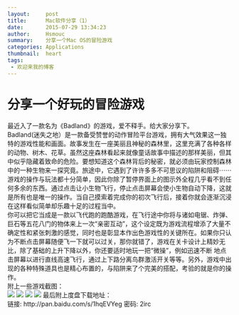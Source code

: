 ```yaml
---
layout:     post
title:      Mac软件分享（1）
date:       2015-07-29 13:34:23
author:     Hsmouc
summary:    分享一个Mac OS的冒险游戏
categories: Applications
thumbnail:  heart
tags:
 - 欢迎来我的博客
---
```

<h1>分享一个好玩的冒险游戏</h1>
<p>最近入了一款名为《Badland》的游戏，爱不释手。给大家分享下。<br/>
   Badland(迷失之地）是一款备受赞誉的动作冒险平台游戏，拥有大气效果这一独特的游戏性能和画面。故事发生在一座美丽且神秘的森林里，这里充满了各种各样的动物、树木、花草。虽然这座森林看起来就像童话故事中描述的那样美丽，但其中似乎隐藏着致命的危险。要想知道这个森林背后的秘密，就必须由玩家控制森林中的一种生物来一探究竟。旅途中，它遇到了许许多多不可思议的陷阱和阻碍⋯⋯<br/>
   游戏的操作与玩法都十分简单，因此你除了暂停界面上的图示外全程几乎看不到任何多余的东西。通过点击让小生物飞行，停止点击屏幕会使小生物自动下降，这就是所有也是唯一的操作。当自己摸索着完成你的初次飞行后，接着你就会逐渐沉浸在这样看似简单却乐趣十足的过程当中。<br/>
   你可以把它当成是一款以飞代跑的跑酷游戏，在飞行途中你将与诸如电锯、炸弹、巨石等五花八门的物体来上一次“亲密互动”，这个设定既为游戏流程增添了大量不确定性和紧张刺激的感觉，同时也是彰显本作出色游戏性的关键所在。如果你只认为不断点击屏幕随便飞一下就可以过关，那你就错了，游戏在关卡设计上精妙无比，除了基础的上升下降以外，你还要适时地玩一把“微操”，例如迅速不断 地点击屏幕以进行直线高速飞行，通过上下路分离鸟群激活开关等等。另外，游戏中出现的各种特殊道具也是精心布置的，与陷阱来了个完美的搭配，考验的就是你的操作。<br/>
   附上一些游戏截图：<br/>
<img src="http://ww1.sinaimg.cn/mw690/005WMcFzjw1ewlu9bp9vuj30zk0k0424.jpg">
<img src="http://ww1.sinaimg.cn/mw690/005WMcFzjw1ewlu9avjvjj30zk0k041d.jpg">
<img src="http://ww2.sinaimg.cn/mw690/005WMcFzjw1ewlu9bbrlmj30zk0k0dhz.jpg">
<img src="http://ww2.sinaimg.cn/mw690/005WMcFzjw1ewlu9aihi7j30zk0k0dhn.jpg">
最后附上度盘下载地址：<br/>
链接: http://pan.baidu.com/s/1hqEVYeg 密码: 2irc

</p>
